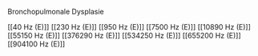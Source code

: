 Bronchopulmonale Dysplasie

[[40 Hz (E)]]
[[230 Hz (E)]]
[[950 Hz (E)]]
[[7500 Hz (E)]]
[[10890 Hz (E)]]
[[55150 Hz (E)]]
[[376290 Hz (E)]]
[[534250 Hz (E)]]
[[655200 Hz (E)]]
[[904100 Hz (E)]]